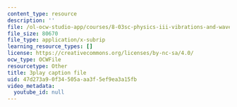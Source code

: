 ```yaml
---
content_type: resource
description: ''
file: /ol-ocw-studio-app/courses/8-03sc-physics-iii-vibrations-and-waves-fall-2016/47d273a90f34505aaa3f5ef9ea3a15fb_FCFpaKcpuXQ.vtt
file_size: 80670
file_type: application/x-subrip
learning_resource_types: []
license: https://creativecommons.org/licenses/by-nc-sa/4.0/
ocw_type: OCWFile
resourcetype: Other
title: 3play caption file
uid: 47d273a9-0f34-505a-aa3f-5ef9ea3a15fb
video_metadata:
  youtube_id: null
---
```

